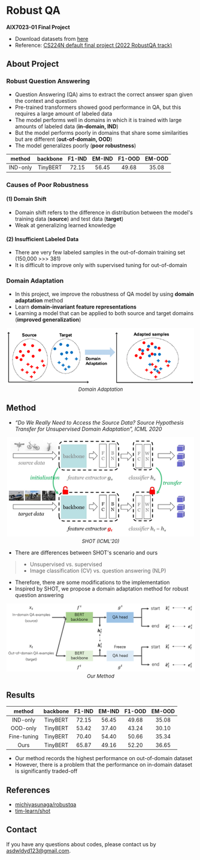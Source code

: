# Robust QA
**AIX7023-01 Final Project**
- Download datasets from [here](https://drive.google.com/file/d/1Fv2d30hY-2niU7t61ktnMsi_HUXS6-Qx/view?usp=sharing)
- Reference: [CS224N default final project (2022 RobustQA track)](https://github.com/michiyasunaga/robustqa)

## About Project
### Robust Question Answering
- Question Answering (QA) aims to extract the correct answer span given the context and question
- Pre-trained transformers showed good performance in QA, but this requires a large amount of labeled data
- The model performs well in domains in which it is trained with large amounts of labeled data (**in-domain, IND**)
- But the model performs poorly in domains that share some similarities but are different (**out-of-domain, OOD**)
- The model generalizes poorly (**poor robustness**) 

|  method  | backbone | F1-IND | EM-IND | F1-OOD | EM-OOD |
|:--------:|:--------:|:------:|:------:|:------:|:------:|
| IND-only | TinyBERT |  72.15 |  56.45 |  49.68 |  35.08 |

### Causes of Poor Robustness
#### (1) Domain Shift
- Domain shift refers to the difference in distribution between the model's training data (**source**) and test data (**target**)
- Weak at generalizing learned knowledge
#### (2) Insufficient Labeled Data
- There are very few labeled samples in the out-of-domain training set (150,000 >>> 381)
- It is difficult to improve only with supervised tuning for out-of-domain

### Domain Adaptation
- In this project, we improve the robustness of QA model by using **domain adaptation** method
- Learn **domain-invariant feature representations**
- Learning a model that can be applied to both source and target domains (**improved generalization**)

<p align="center">
    <img width="500" alt='fig1' src="./src/fig1.png?raw=true"></br>
    <em><font size=2>Domain Adaptation</font></em>
</p>

## Method
- *“Do We Really Need to Access the Source Data? Source Hypothesis Transfer for Unsupervised Domain Adaptation”, ICML 2020*

<p align="center">
    <img width="500" alt='fig2' src="./src/fig2.png?raw=true"></br>
    <em><font size=2>SHOT (ICML'20)</font></em>
</p>

- There are differences between SHOT's scenario and ours
> - Unsupervised vs. supervised
> - Image classification (CV) vs. question answering (NLP)
- Therefore, there are some modifications to the implementation
- Inspired by SHOT, we propose a domain adaptation method for robust question answering

<p align="center">
    <img width="700" alt='fig3' src="./src/fig3.png?raw=true"></br>
    <em><font size=2>Our Method</font></em>
</p>

## Results

|    method   | backbone | F1-IND | EM-IND | F1-OOD | EM-OOD |
|:-----------:|:--------:|:------:|:------:|:------:|:------:|
| IND-only    | TinyBERT |  72.15 |  56.45 |  49.68 |  35.08 |
| OOD-only    | TinyBERT |  53.42 |  37.40 |  43.24 |  30.10 |
| Fine-tuning | TinyBERT |  70.40 |  54.40 |  50.66 |  35.34 |
| Ours        | TinyBERT |  65.87 |  49.16 |  52.20 |  36.65 |

- Our method records the highest performance on out-of-domain dataset
- However, there is a problem that the performance on in-domain dataset is significantly traded-off

## References
- [michiyasunaga/robustqa](https://github.com/michiyasunaga/robustqa)
- [tim-learn/shot](https://github.com/tim-learn/SHOT)

## Contact
If you have any questions about codes, please contact us by asdwldyd123@gmail.com.
